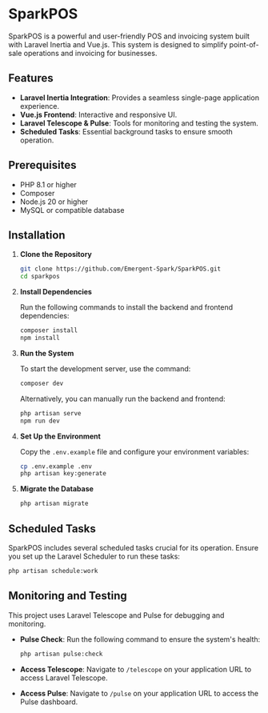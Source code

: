 
# SparkPOS

SparkPOS is a powerful and user-friendly POS and invoicing system built with Laravel Inertia and Vue.js. This system is designed to simplify point-of-sale operations and invoicing for businesses.

## Features

- **Laravel Inertia Integration**: Provides a seamless single-page application experience.
- **Vue.js Frontend**: Interactive and responsive UI.
- **Laravel Telescope & Pulse**: Tools for monitoring and testing the system.
- **Scheduled Tasks**: Essential background tasks to ensure smooth operation.

## Prerequisites

- PHP 8.1 or higher
- Composer
- Node.js 20 or higher
- MySQL or compatible database

## Installation

1. **Clone the Repository**

   ```bash
   git clone https://github.com/Emergent-Spark/SparkPOS.git
   cd sparkpos
   ```

2. **Install Dependencies**

   Run the following commands to install the backend and frontend dependencies:

   ```bash
   composer install
   npm install
   ```

3. **Run the System**

   To start the development server, use the command:

   ```bash
   composer dev
   ```

   Alternatively, you can manually run the backend and frontend:

   ```bash
   php artisan serve
   npm run dev
   ```

4. **Set Up the Environment**

   Copy the `.env.example` file and configure your environment variables:

   ```bash
   cp .env.example .env
   php artisan key:generate
   ```

5. **Migrate the Database**

   ```bash
   php artisan migrate
   ```

## Scheduled Tasks

SparkPOS includes several scheduled tasks crucial for its operation. Ensure you set up the Laravel Scheduler to run these tasks:

```bash
php artisan schedule:work
```

## Monitoring and Testing

This project uses Laravel Telescope and Pulse for debugging and monitoring.

- **Pulse Check**: Run the following command to ensure the system's health:

  ```bash
  php artisan pulse:check
  ```

- **Access Telescope**: Navigate to `/telescope` on your application URL to access Laravel Telescope.

- **Access Pulse**: Navigate to `/pulse` on your application URL to access the Pulse dashboard.
